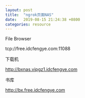 ```yaml
---
layout: post
title:  "ngrok页面NAS"
date:   2019-08-15 21:24:38 +0800
categories: resource
---
```


File Browser  

tcp://free.idcfengye.com:11088  

下载机

http://bxnas.vipgz1.idcfengye.com

书库

http://bx.free.idcfengye.com